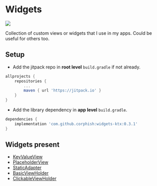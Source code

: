 # Widgets
[![](https://jitpack.io/v/corphish/widgets-ktx.svg)](https://jitpack.io/#corphish/widgets-ktx)

Collection of custom views or widgets that I use in my apps.
Could be useful for others too.

## Setup
-   Add the jitpack repo in __root level__ `build.gradle` if not already.
```groovy
allprojects {
	repositories {
		...
		maven { url 'https://jitpack.io' }
	}
}
```
- Add the library dependency in __app level__ `build.gradle`.
```groovy
dependencies {
	implementation 'com.github.corphish:widgets-ktx:0.3.1'
}
```

## Widgets present
-   [KeyValueView](https://github.com/corphish/widgets-ktx/blob/master/widgets-ktx/docs/KeyValueView.md)
-   [PlaceholderView](https://github.com/corphish/widgets-ktx/blob/master/widgets-ktx/docs/PlaceholderView.md)
-   [StaticAdapter](https://github.com/corphish/widgets-ktx/blob/master/widgets-ktx/docs/StaticAdapter.md)
-   [BasicViewHolder](https://github.com/corphish/widgets-ktx/blob/master/widgets-ktx/docs/BasicViewHolder.md)
-   [ClickableViewHolder](https://github.com/corphish/widgets-ktx/blob/master/widgets-ktx/docs/ClickableViewHolder.md)
